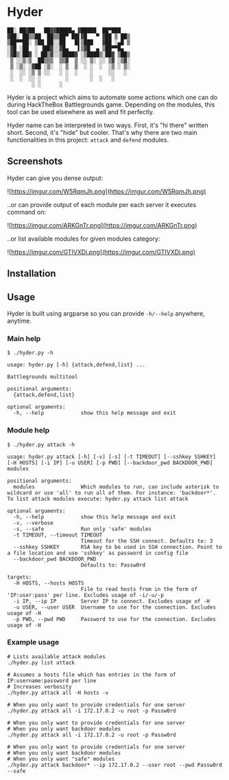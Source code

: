 # Hyder

```
██░ ██▓██   ██▓▓█████▄ ▓█████  ██▀███  
▓██░ ██▒▒██  ██▒▒██▀ ██▌▓█   ▀ ▓██ ▒ ██▒
▒██▀▀██░ ▒██ ██░░██   █▌▒███   ▓██ ░▄█ ▒
░▓█ ░██  ░ ▐██▓░░▓█▄   ▌▒▓█  ▄ ▒██▀▀█▄  
░▓█▒░██▓ ░ ██▒▓░░▒████▓ ░▒████▒░██▓ ▒██▒
 ▒ ░░▒░▒  ██▒▒▒  ▒▒▓  ▒ ░░ ▒░ ░░ ▒▓ ░▒▓░
 ▒ ░▒░ ░▓██ ░▒░  ░ ▒  ▒  ░ ░  ░  ░▒ ░ ▒░
 ░  ░░ ░▒ ▒ ░░   ░ ░  ░    ░     ░░   ░ 
 ░  ░  ░░ ░        ░       ░  ░   ░     
        ░ ░      ░                      

```

Hyder is a project which aims to automate some actions which one can do during HackTheBox Battlegrounds game. Depending on the modules, this tool can be used elsewhere as well and fit perfectly.

Hyder name can be interpreted in two ways. First, it's "hi there" written short. Second, it's "hide" but cooler. That's why there are two main functionalities in this project: `attack` and `defend` modules.

## Screenshots

Hyder can give you dense output:

![https://imgur.com/W5RqmJh.png](https://imgur.com/W5RqmJh.png)

..or can provide output of each module per each server it executes command on:

![https://imgur.com/ARKGnTr.png](https://imgur.com/ARKGnTr.png)

..or list available modules for given modules category:

![https://imgur.com/GTIVXDi.png](https://imgur.com/GTIVXDi.png)


## Installation



## Usage

Hyder is built using argparse so you can provide `-h/--help` anywhere, anytime.

### Main help

```
$ ./hyder.py -h

usage: hyder.py [-h] {attack,defend,list} ...

Battlegrounds multitool

positional arguments:
  {attack,defend,list}

optional arguments:
  -h, --help            show this help message and exit
```

### Module help

```
$ ./hyder.py attack -h

usage: hyder.py attack [-h] [-v] [-s] [-t TIMEOUT] [--sshkey SSHKEY] [-H HOSTS] [-i IP] [-u USER] [-p PWD] [--backdoor_pwd BACKDOOR_PWD] modules

positional arguments:
  modules               Which modules to run, can include asterisk to wildcard or use 'all' to run all of them. For instance: 'backdoor*'. To list attack modules execute: hyder.py attack list attack

optional arguments:
  -h, --help            show this help message and exit
  -v, --verbose
  -s, --safe            Run only 'safe' modules
  -t TIMEOUT, --timeout TIMEOUT
                        Timeout for the SSH connect. Defaults to: 3
  --sshkey SSHKEY       RSA key to be used in SSH connection. Point to a file location and use 'sshkey' as password in config file
  --backdoor_pwd BACKDOOR_PWD
                        Defaults to: Passw0rd

targets:
  -H HOSTS, --hosts HOSTS
                        File to read hosts from in the form of 'IP:user:pass' per line. Excludes usage of -i/-u/-p
  -i IP, --ip IP        Server IP to connect. Excludes usage of -H
  -u USER, --user USER  Username to use for the connection. Excludes usage of -H
  -p PWD, --pwd PWD     Password to use for the connection. Excludes usage of -H
```

### Example usage

```
# Lists available attack modules
./hyder.py list attack

# Assumes a hosts file which has entries in the form of IP:username:password per line
# Increases verbosity
./hyder.py attack all -H hosts -v

# When you only want to provide credentials for one server
./hyder.py attack all -i 172.17.0.2 -u root -p Passw0rd

# When you only want to provide credentials for one server
# When you only want backdoor modules
./hyder.py attack all -i 172.17.0.2 -u root -p Passw0rd

# When you only want to provide credentials for one server
# When you only want backdoor modules
# When you only want "safe" modules
./hyder.py attack backdoor* --ip 172.17.0.2 --user root --pwd Passw0rd --safe
```
